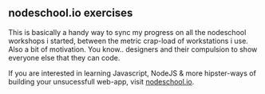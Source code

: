 ## nodeschool.io exercises

This is basically a handy way to sync my progress on all the nodeschool workshops i started, between the metric crap-load of workstations i use. Also a bit of motivation. You know.. designers and their compulsion to show everyone else that they can code.  

If you are interested in learning Javascript, NodeJS & more hipster-ways of building your unsucessfull web-app, visit [nodeschool.io](http://nodeschool.io/).
